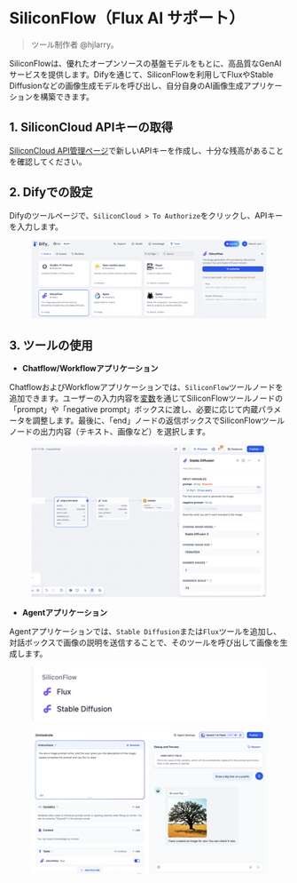 # SiliconFlow（Flux AI サポート）

> ツール制作者 @hjlarry。

SiliconFlowは、優れたオープンソースの基盤モデルをもとに、高品質なGenAIサービスを提供します。Difyを通じて、SiliconFlowを利用してFluxやStable Diffusionなどの画像生成モデルを呼び出し、自分自身のAI画像生成アプリケーションを構築できます。

## 1. SiliconCloud APIキーの取得

[SiliconCloud API管理ページ](https://cloud.siliconflow.cn/account/ak)で新しいAPIキーを作成し、十分な残高があることを確認してください。

## 2. Difyでの設定

Difyのツールページで、`SiliconCloud > To Authorize`をクリックし、APIキーを入力します。

<figure><img src="../../../../en/.gitbook/assets/截屏2024-09-27 13.04.16.png" alt=""><figcaption></figcaption></figure>

## 3. ツールの使用

* **Chatflow/Workflowアプリケーション**

ChatflowおよびWorkflowアプリケーションでは、`SiliconFlow`ツールノードを追加できます。ユーザーの入力内容を[変数](https://docs.dify.ai/v/ja-jp/guides/workflow/variables)を通じてSiliconFlowツールノードの「prompt」や「negative prompt」ボックスに渡し、必要に応じて内蔵パラメータを調整します。最後に、「end」ノードの返信ボックスでSiliconFlowツールノードの出力内容（テキスト、画像など）を選択します。

<figure><img src="../../../../en/.gitbook/assets/截屏2024-09-27 13.17.40.png" alt=""><figcaption></figcaption></figure>

* **Agentアプリケーション**

Agentアプリケーションでは、`Stable Diffusion`または`Flux`ツールを追加し、対話ボックスで画像の説明を送信することで、そのツールを呼び出して画像を生成します。

<figure><img src="../../../../en/.gitbook/assets/截屏2024-09-27 13.14.16.png" alt=""><figcaption></figcaption></figure>

<figure><img src="../../../../en/.gitbook/assets/截屏2024-09-27 13.13.06.png" alt=""><figcaption></figcaption></figure>